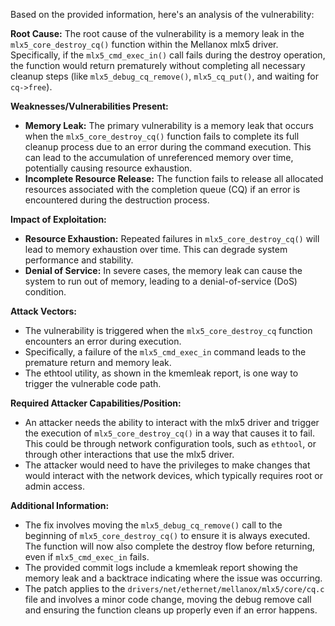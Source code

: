 Based on the provided information, here's an analysis of the vulnerability:

**Root Cause:**
The root cause of the vulnerability is a memory leak in the `mlx5_core_destroy_cq()` function within the Mellanox mlx5 driver. Specifically, if the `mlx5_cmd_exec_in()` call fails during the destroy operation, the function would return prematurely without completing all necessary cleanup steps (like `mlx5_debug_cq_remove()`, `mlx5_cq_put()`, and waiting for `cq->free`).

**Weaknesses/Vulnerabilities Present:**
- **Memory Leak:** The primary vulnerability is a memory leak that occurs when the `mlx5_core_destroy_cq()` function fails to complete its full cleanup process due to an error during the command execution. This can lead to the accumulation of unreferenced memory over time, potentially causing resource exhaustion.
- **Incomplete Resource Release:** The function fails to release all allocated resources associated with the completion queue (CQ) if an error is encountered during the destruction process.

**Impact of Exploitation:**
- **Resource Exhaustion:** Repeated failures in `mlx5_core_destroy_cq()` will lead to memory exhaustion over time. This can degrade system performance and stability.
- **Denial of Service:** In severe cases, the memory leak can cause the system to run out of memory, leading to a denial-of-service (DoS) condition.

**Attack Vectors:**
- The vulnerability is triggered when the `mlx5_core_destroy_cq` function encounters an error during execution.
- Specifically, a failure of the `mlx5_cmd_exec_in` command leads to the premature return and memory leak.
- The ethtool utility, as shown in the kmemleak report, is one way to trigger the vulnerable code path.

**Required Attacker Capabilities/Position:**
- An attacker needs the ability to interact with the mlx5 driver and trigger the execution of `mlx5_core_destroy_cq()` in a way that causes it to fail. This could be through network configuration tools, such as `ethtool`, or through other interactions that use the mlx5 driver.
- The attacker would need to have the privileges to make changes that would interact with the network devices, which typically requires root or admin access.

**Additional Information:**
- The fix involves moving the `mlx5_debug_cq_remove()` call to the beginning of `mlx5_core_destroy_cq()` to ensure it is always executed. The function will now also complete the destroy flow before returning, even if `mlx5_cmd_exec_in` fails.
- The provided commit logs include a kmemleak report showing the memory leak and a backtrace indicating where the issue was occurring.
- The patch applies to the `drivers/net/ethernet/mellanox/mlx5/core/cq.c` file and involves a minor code change, moving the debug remove call and ensuring the function cleans up properly even if an error happens.